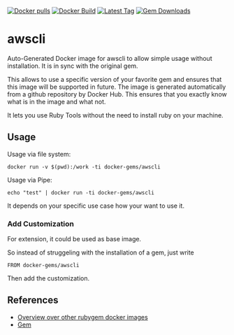 [![Docker pulls](https://img.shields.io/docker/pulls/rubygem/awscli.svg)](https://hub.docker.com/r/rubygem/awscli/)
[![Docker Build](https://img.shields.io/docker/automated/rubygem/awscli.svg)](https://hub.docker.com/r/rubygem/awscli/)
[![Latest Tag](https://img.shields.io/github/tag/docker-rubygem/awscli.svg)](https://hub.docker.com/r/rubygem/awscli/)
[![Gem Downloads](https://img.shields.io/gem/dt/awscli.svg)](https://rubygems.org/gems/awscli/)
# awscli

Auto-Generated Docker image for awscli to allow simple usage without installation.
It is in sync with the original gem.

This allows to use a specific version of your favorite gem and ensures that this image will be supported in future.
The image is generated automatically from a github repository by Docker Hub.
This ensures that you exactly know what is in the image and what not.

It lets you use Ruby Tools without the need to install ruby on your machine.

## Usage

Usage via file system:

`docker run -v $(pwd):/work -ti docker-gems/awscli`

Usage via Pipe:

`echo "test" | docker run -ti docker-gems/awscli`

It depends on your specific use case how your want to use it.

### Add Customization

For extension, it could be used as base image.

So instead of struggeling with the installation of a gem, just write

`FROM docker-gems/awscli`

Then add the customization.

## References

 - [Overview over other rubygem docker images](https://github.com/thinkbot/docker-rubygem)
 - [Gem](https://rubygems.org/gems/awscli/)
